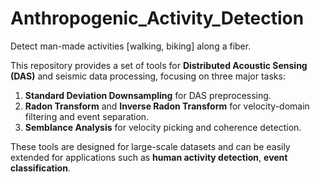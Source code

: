 # Anthropogenic_Activity_Detection
Detect man-made activities [walking, biking] along a fiber.

This repository provides a set of tools for **Distributed Acoustic Sensing (DAS)** and seismic data processing, focusing on three major tasks:

1. **Standard Deviation Downsampling** for DAS preprocessing.
2. **Radon Transform** and **Inverse Radon Transform** for velocity-domain filtering and event separation.
3. **Semblance Analysis** for velocity picking and coherence detection.

These tools are designed for large-scale datasets and can be easily extended for applications such as **human activity detection**, **event classification**.
